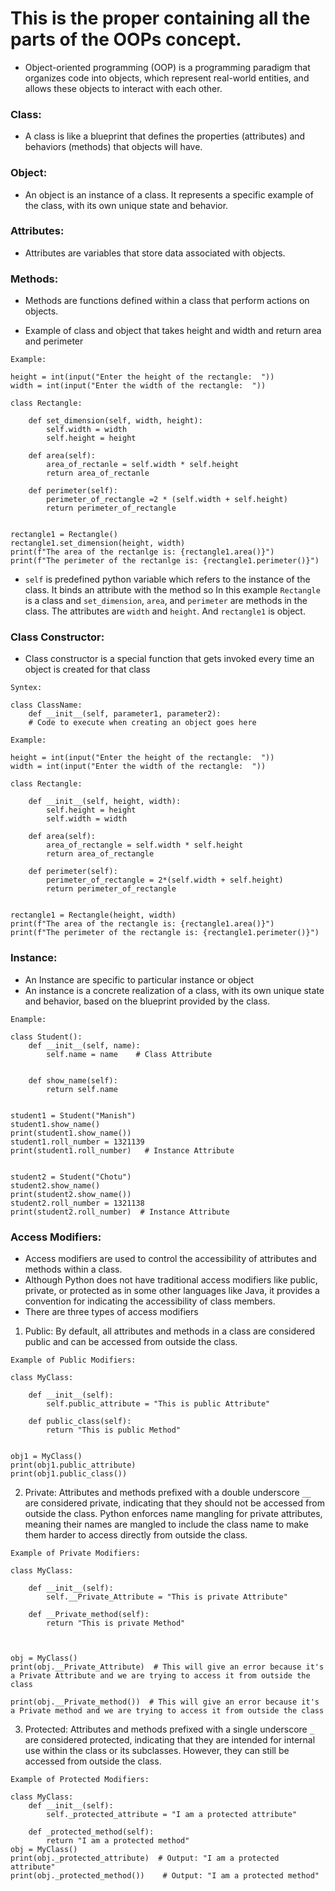 # This is the proper containing all the parts of the OOPs concept.

- Object-oriented programming (OOP) is a programming paradigm that organizes code into objects, which represent real-world entities, and allows these objects to interact with each other. 

### Class:
- A class is like a blueprint that defines the properties (attributes) and behaviors (methods) that objects will have.
### Object:
- An object is an instance of a class. It represents a specific example of the class, with its own unique state and behavior.
### Attributes: 
- Attributes are variables that store data associated with objects.
### Methods: 
- Methods are functions defined within a class that perform actions on objects.

- Example of class and object that takes height and width and return area and perimeter

```
Example: 

height = int(input("Enter the height of the rectangle:  "))
width = int(input("Enter the width of the rectangle:  "))

class Rectangle:

    def set_dimension(self, width, height):
        self.width = width
        self.height = height

    def area(self):
        area_of_rectanle = self.width * self.height
        return area_of_rectanle
    
    def perimeter(self):
        perimeter_of_rectangle =2 * (self.width + self.height)
        return perimeter_of_rectangle
    

rectangle1 = Rectangle()
rectangle1.set_dimension(height, width)
print(f"The area of the rectanlge is: {rectangle1.area()}")
print(f"The perimeter of the rectanlge is: {rectangle1.perimeter()}")
```

- `self` is predefined  python variable which refers to the instance of the class. It binds an attribute with the method so
In this example `Rectangle` is a class and `set_dimension`, `area`, and `perimeter` are methods in the class. The attributes are `width` and `height`. And `rectangle1` is object.

### Class Constructor:
- Class constructor is a special function that gets invoked every time an object is created for that class
```
Syntex:

class ClassName:
    def __init__(self, parameter1, parameter2):
    # Code to execute when creating an object goes here
```

```
Example: 

height = int(input("Enter the height of the rectangle:  "))
width = int(input("Enter the width of the rectangle:  "))

class Rectangle:

    def __init__(self, height, width):
        self.height = height
        self.width = width

    def area(self):
        area_of_rectangle = self.width * self.height
        return area_of_rectangle
    
    def perimeter(self):
        perimeter_of_rectangle = 2*(self.width + self.height)
        return perimeter_of_rectangle
    

rectangle1 = Rectangle(height, width)
print(f"The area of the rectangle is: {rectangle1.area()}")
print(f"The perimeter of the rectangle is: {rectangle1.perimeter()}")
```

### Instance:
- An Instance are specific to particular instance or object
- An instance is a concrete realization of a class, with its own unique state and behavior, based on the blueprint provided by the class.

```
Enample:

class Student():
    def __init__(self, name):
        self.name = name    # Class Attribute
        

    def show_name(self):
        return self.name
    

student1 = Student("Manish")
student1.show_name()
print(student1.show_name())
student1.roll_number = 1321139
print(student1.roll_number)   # Instance Attribute
        

student2 = Student("Chotu")
student2.show_name()
print(student2.show_name())    
student2.roll_number = 1321138    
print(student2.roll_number)  # Instance Attribute
```


###  Access Modifiers:
- Access modifiers are used to control the accessibility of attributes and methods within a class. 
- Although Python does not have traditional access modifiers like public, private, or protected as in some other languages like Java, it provides a convention for indicating the accessibility of class members. 
- There are three types of access modifiers
1. Public:  By default, all attributes and methods in a class are considered public and can be accessed from outside the class.
```
Example of Public Modifiers:

class MyClass:

    def __init__(self):
        self.public_attribute = "This is public Attribute"

    def public_class(self):
        return "This is public Method"


obj1 = MyClass()
print(obj1.public_attribute)
print(obj1.public_class())
```
2.  Private: Attributes and methods prefixed with a double underscore `__` are considered private, indicating that they should not be accessed from outside the class. Python enforces name mangling for private attributes, meaning their names are mangled to include the class name to make them harder to access directly from outside the class.
```
Example of Private Modifiers:

class MyClass:

    def __init__(self):
        self.__Private_Attribute = "This is private Attribute"

    def __Private_method(self):
        return "This is private Method"

  

obj = MyClass()
print(obj.__Private_Attribute)  # This will give an error because it's a Private Attribute and we are trying to access it from outside the class

print(obj.__Private_method())  # This will give an error because it's a Private method and we are trying to access it from outside the class
```
3.  Protected: Attributes and methods prefixed with a single underscore ` _ ` are considered protected, indicating that they are intended for internal use within the class or its subclasses. However, they can still be accessed from outside the class.
```
Example of Protected Modifiers:

class MyClass:
    def __init__(self):
        self._protected_attribute = "I am a protected attribute"

    def _protected_method(self):
        return "I am a protected method"
obj = MyClass()
print(obj._protected_attribute)  # Output: "I am a protected attribute"
print(obj._protected_method())    # Output: "I am a protected method"


```

